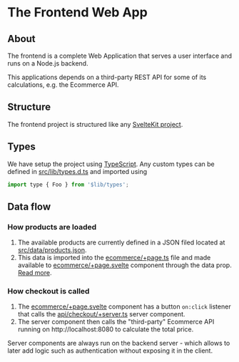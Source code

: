 # The Frontend Web App

## About

The frontend is a complete Web Application that serves a user interface and runs on a Node.js backend.

This applications depends on a third-party REST API for some of its calculations, e.g. the Ecommerce API.

## Structure

The frontend project is structured like any [SvelteKit project](https://kit.svelte.dev/docs/project-structure).

## Types

We have setup the project using [TypeScript](https://www.typescriptlang.org/). Any custom types can be defined in [src/lib/types.d.ts](../src/lib/types.d.ts) and imported using 

```javascript
import type { Foo } from '$lib/types';
```

## Data flow

### How products are loaded

1. The available products are currently defined in a JSON filed located at [src/data/products.json](../src/data/products.json). 
2. This data is imported into the [ecommerce/+page.ts](../src/routes/ecommerce/+page.ts) file and made available to [ecommerce/+page.svelte](../src/routes/ecommerce/+page.svelte) component through the data prop. [Read more](https://kit.svelte.dev/docs/load).

### How checkout is called

1. The [ecommerce/+page.svelte](../src/routes/ecommerce/+page.svelte) component has a button `on:click` listener that calls the [api/checkout/+server.ts](../src/routes/api/checkout/+server.ts) server component. 
2. The server component then calls the "third-party" Ecommerce API running on http://localhost:8080 to calculate the total price.

Server components are always run on the backend server - which allows to later add logic such as authentication without exposing it in the client. 